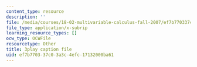 ```yaml
---
content_type: resource
description: ''
file: /media/courses/18-02-multivariable-calculus-fall-2007/ef7b770337c03a3c4efc17132000ba61_wu8kXZSAp20.srt
file_type: application/x-subrip
learning_resource_types: []
ocw_type: OCWFile
resourcetype: Other
title: 3play caption file
uid: ef7b7703-37c0-3a3c-4efc-17132000ba61
---
```

